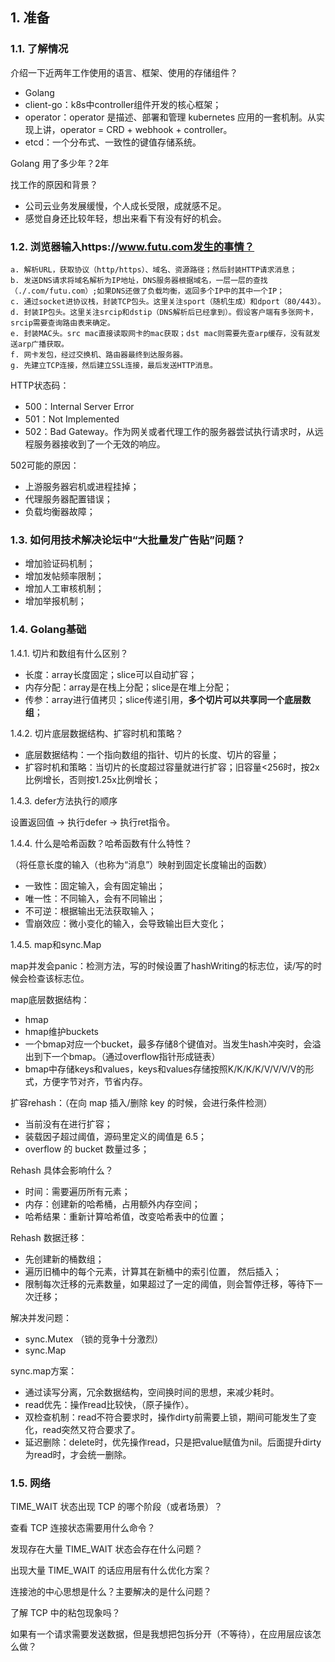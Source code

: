 ## 1. 准备

### 1.1. 了解情况

介绍一下近两年工作使用的语言、框架、使用的存储组件？

- Golang
- client-go：k8s中controller组件开发的核心框架；
- operator：operator 是描述、部署和管理 kubernetes 应用的一套机制。从实现上讲，operator = CRD + webhook + controller。
- etcd：一个分布式、一致性的键值存储系统。

Golang 用了多少年？2年

找工作的原因和背景？

- 公司云业务发展缓慢，个人成长受限，成就感不足。
- 感觉自身还比较年轻，想出来看下有没有好的机会。

### 1.2. 浏览器输入https://www.futu.com发生的事情？

```
a. 解析URL，获取协议（http/https）、域名、资源路径；然后封装HTTP请求消息；
b. 发送DNS请求将域名解析为IP地址，DNS服务器根据域名，一层一层的查找（./.com/futu.com）;如果DNS还做了负载均衡，返回多个IP中的其中一个IP；
c. 通过socket进协议栈，封装TCP包头。这里关注sport（随机生成）和dport（80/443）。
d. 封装IP包头。这里关注srcip和dstip（DNS解析后已经拿到）。假设客户端有多张网卡，srcip需要查询路由表来确定。
e. 封装MAC头。src mac直接读取网卡的mac获取；dst mac则需要先查arp缓存，没有就发送arp广播获取。
f. 网卡发包，经过交换机、路由器最终到达服务器。
g. 先建立TCP连接，然后建立SSL连接，最后发送HTTP消息。
```

HTTP状态码：

- 500：Internal Server Error
- 501：Not Implemented
- 502：Bad Gateway。作为网关或者代理工作的服务器尝试执行请求时，从远程服务器接收到了一个无效的响应。

502可能的原因：

- 上游服务器宕机或进程挂掉；
- 代理服务器配置错误；
- 负载均衡器故障；

### 1.3. 如何用技术解决论坛中“大批量发广告贴”问题？

- 增加验证码机制；
- 增加发帖频率限制；
- 增加人工审核机制；
- 增加举报机制；

### 1.4. Golang基础

1.4.1. 切片和数组有什么区别？

- 长度：array长度固定；slice可以自动扩容；
- 内存分配：array是在栈上分配；slice是在堆上分配；
- 传参：array进行值拷贝；slice传递引用，**多个切片可以共享同一个底层数组**；

1.4.2. 切片底层数据结构、扩容时机和策略？

- 底层数据结构：一个指向数组的指针、切片的长度、切片的容量；
- 扩容时机和策略：当切片的长度超过容量就进行扩容；旧容量<256时，按2x比例增长，否则按1.25x比例增长；

1.4.3. defer方法执行的顺序

设置返回值 -> 执行defer -> 执行ret指令。

1.4.4. 什么是哈希函数？哈希函数有什么特性？

（将任意长度的输入（也称为“消息”）映射到固定长度输出的函数）

- 一致性：固定输入，会有固定输出；
- 唯一性：不同输入，会有不同输出；
- 不可逆：根据输出无法获取输入；
- 雪崩效应：微小变化的输入，会导致输出巨大变化；

1.4.5. map和sync.Map

map并发会panic：检测方法，写的时候设置了hashWriting的标志位，读/写的时候会检查该标志位。

map底层数据结构：

- hmap
- hmap维护buckets
- 一个bmap对应一个bucket，最多存储8个键值对。当发生hash冲突时，会溢出到下一个bmap。（通过overflow指针形成链表）
- bmap中存储keys和values，keys和values存储按照K/K/K/K/V/V/V/V的形式，方便字节对齐，节省内存。

扩容rehash：（在向 map 插入/删除 key 的时候，会进行条件检测）

- 当前没有在进行扩容；
- 装载因子超过阈值，源码里定义的阈值是 6.5；
- overflow 的 bucket 数量过多；

Rehash 具体会影响什么？

- 时间：需要遍历所有元素；
- 内存：创建新的哈希桶，占用额外内存空间；
- 哈希结果：重新计算哈希值，改变哈希表中的位置；

Rehash 数据迁移：

- 先创建新的桶数组；
- 遍历旧桶中的每个元素，计算其在新桶中的索引位置， 然后插入；
- 限制每次迁移的元素数量，如果超过了一定的阈值，则会暂停迁移，等待下一次迁移；

解决并发问题：

- sync.Mutex （锁的竞争十分激烈）
- sync.Map

sync.map方案：

- 通过读写分离，冗余数据结构，空间换时间的思想，来减少耗时。
- read优先：操作read比较快，（原子操作）。
- 双检查机制：read不符合要求时，操作dirty前需要上锁，期间可能发生了变化，read突然又符合要求了。
- 延迟删除：delete时，优先操作read，只是把value赋值为nil。后面提升dirty为read时，才会统一删除。

### 1.5. 网络

TIME_WAIT 状态出现 TCP 的哪个阶段（或者场景）？

查看 TCP 连接状态需要用什么命令？

发现存在大量 TIME_WAIT 状态会存在什么问题？

出现大量 TIME_WAIT 的话应用层有什么优化方案？

连接池的中心思想是什么？主要解决的是什么问题？

了解 TCP 中的粘包现象吗？

如果有一个请求需要发送数据，但是我想把包拆分开（不等待），在应用层应该怎么做？
